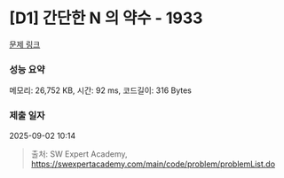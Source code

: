 # [D1] 간단한 N 의 약수 - 1933 

[문제 링크](https://swexpertacademy.com/main/code/problem/problemDetail.do?contestProbId=AV5PhcWaAKIDFAUq) 

### 성능 요약

메모리: 26,752 KB, 시간: 92 ms, 코드길이: 316 Bytes

### 제출 일자

2025-09-02 10:14



> 출처: SW Expert Academy, https://swexpertacademy.com/main/code/problem/problemList.do